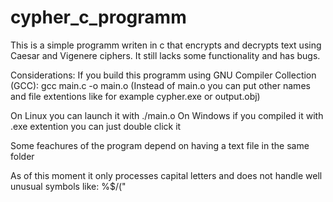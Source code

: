 # cypher_c_programm
This is a simple programm writen in c that encrypts and decrypts text using Caesar and Vigenere ciphers.
It still lacks some functionality and has bugs.

Considerations:
If you build this programm using GNU Compiler Collection (GCC):
gcc main.c -o main.o
(Instead of main.o you can put other names and file extentions like for example cypher.exe or output.obj)

On Linux you can launch it with ./main.o
On Windows if you compiled it with .exe extention you can just double click it

Some feachures of the program depend on having a text file in the same folder

As of this moment it only processes capital letters and does not handle well unusual symbols like: %$/("
